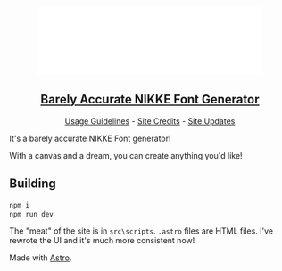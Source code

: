 <p align="center"><img width="80%" src="public/example-logo.png" /></p>

<a href="https://skuqre.github.io/nikke-font-generator"><h2 align="center">Barely Accurate NIKKE Font Generator</h2></a>
<p align="center">
<a href="https://skuqre.github.io/nikke-font-generator/usage/">Usage Guidelines</a> -
<a href="https://skuqre.github.io/nikke-font-generator/credits/">Site Credits</a> - 
<a href="https://skuqre.github.io/nikke-font-generator/update-log/">Site Updates</a>
</p>

It's a barely accurate NIKKE Font generator!

With a canvas and a dream, you can create anything you'd like!

## Building
```
npm i
npm run dev
```

The "meat" of the site is in `src\scripts`. `.astro` files are HTML files. I've rewrote the UI and it's much more consistent now!

Made with [Astro](https://astro.build).
